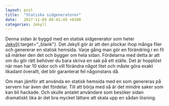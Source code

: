 ```yaml
---
layout: post
title:  "Statiska sidgeneratorer"
date:   2017-11-09 08:41:49 +0100
categories: Jekyll
---
```


Denna sidan är byggd med en statisk sidgenerator som heter [Jekyll]( https://jekyllrb.com){:target="_blank"}. Det Jekyll gör är att den plockar ihop många filer och genererar en statisk hemsida. Varje gång man gör en förändring i en fil så märker den det och bygger om hela sidan. Fördelarna med detta är att om du gör rätt behöver du bara skriva en sak på ett ställe. Det är hopplöst när man har 10 sidor och vill förändra något litet och måste göra exakt likadant överallt, det blir garanterat fel någonstans då.

Om man jämför att använda en statisk hemsida med en som genereras på servern har även det fördelar. Till att börja med så är det mindre saker som kan bli hackade. Och skulle antalet användare som besöker sidan dramatiskt öka är det bra mycket lättare att skala upp en sådan lösning.
